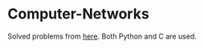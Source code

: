 # Computer-Networks

Solved problems from [here](http://www.cs.ubbcluj.ro/~dadi/compnet/). Both Python and C are used.
